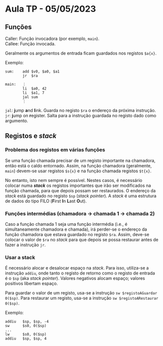 # Aula TP - 05/05/2023

## Funções
Caller: Função invocadora (por exemplo, `main`).\
Callee: Função invocada.

Geralmente os argumentos de entrada ficam guardados nos registos `$a{x}`.

Exemplo:

```assembly
sum:    add $v0, $a0, $a1
        jr  $ra

main:   ⋮
        li  $a0, 42
        li  $a1, 7
        jal sum
        ⋮
```

`jal`: **j**ump **a**nd **l**ink. Guarda no registo `$ra` o endereço da próxima instrução.\
`jr`: **j**ump on **r**egister. Salta para a instrução guardada no registo dado como argumento.

## Registos e *stack*
### Problema dos registos em várias funções
Se uma função chamada precisar de um registo importante na chamadora, então está o caldo entornado. Assim, na função chamadora (geralmente, `main`) devem-se usar registos `$s{x}` e na função chamada registos `$t{x}`.

No entanto, isto nem sempre é possível. Nestes casos, é necessário colocar numa <i>**stack**</i> os registos importantes que irão ser modificados na função chamada, para que depois possam ser restaurados. O endereço da *stack* está guardado no registo `$sp` (*stack pointer*). A *stack* é uma estrutura de dados do tipo  FILO (**F**irst **I**n **L**ast **O**ut).

### Funções intermédias (chamadora → chamada 1 → chamada 2)
Caso a função chamada 1 seja uma função intermédia (i.e., é simultaneamente chamadora e chamada), irá perder-se o endereço da função chamadora que estava guardado no registo `$ra`. Assim, deve-se colocar o valor de `$ra` no *stack* para que depois se possa restaurar antes de fazer a instrução `jr`.

### Usar a stack
É necessário alocar e desalocar espaço na *stack*. Para isso, utiliza-se a instrução `addiu`, onde tanto o registo de retorno como o registo de entrada é o `$sp` (aka *stack pointer*). Valores negativos alocam espaço; valores positivos libertam espaço.

Para guardar o valor de um registo, usa-se a instrução `sw $registoAGuardar 0($sp)`. Para restaurar um registo, usa-se a instrução `sw $registoARestaurar 0($sp)`.

Exemplo:

```assembly
addiu   $sp, $sp, -4
sw      $s0, 0($sp)
...
lw      $s0, 0($sp)
addiu   $sp, $sp, 4
```